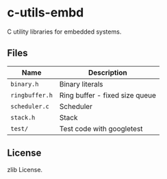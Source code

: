 # c-utils-embd

C utility libraries for embedded systems.

## Files

Name           |Description
---------------|-------------------------------
`binary.h`     | Binary literals
`ringbuffer.h` | Ring buffer - fixed size queue
`scheduler.c`  | Scheduler
`stack.h`      | Stack
`test/`        | Test code with googletest

## License

zlib License.
